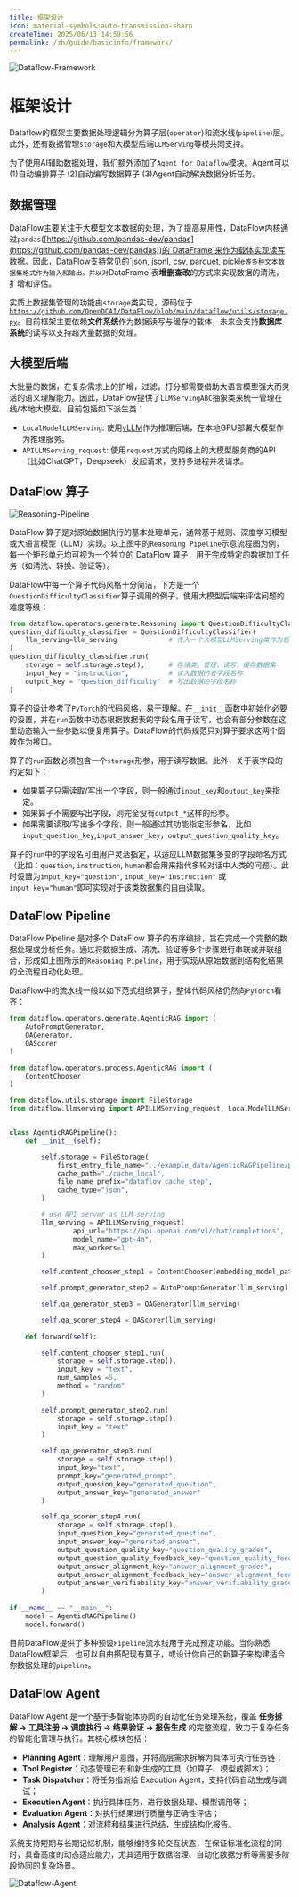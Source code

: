 ```yaml
---
title: 框架设计
icon: material-symbols:auto-transmission-sharp
createTime: 2025/06/13 14:59:56
permalink: /zh/guide/basicinfo/framework/
---
```

![Dataflow-Framework](/dataflow_framework.jpg)
# 框架设计
Dataflow的框架主要数据处理逻辑分为算子层(`operator`)和流水线(`pipeline`)层。此外，还有数据管理`storage`和大模型后端`LLMServing`等模共同支持。

为了使用AI辅助数据处理，我们额外添加了`Agent for Dataflow`模块。Agent可以(1)自动编排算子 (2)自动编写数据算子 (3)Agent自动解决数据分析任务。


## 数据管理
DataFlow主要关注于大模型文本数据的处理，为了提高易用性，DataFlow内核通过`pandas`([https://github.com/pandas-dev/pandas](https://github.com/pandas-dev/pandas))的`DataFrame`来作为载体实现读写数据。因此，DataFlow支持常见的`json, jsonl, csv, parquet, pickle`等多种文本数据集格式作为输入和输出。并以对`DataFrame`表**增删查改**的方式来实现数据的清洗，扩增和评估。

实质上数据集管理的功能由`storage`类实现，源码位于[`https://github.com/OpenDCAI/DataFlow/blob/main/dataflow/utils/storage.py`](https://github.com/OpenDCAI/DataFlow/blob/main/dataflow/utils/storage.py)。目前框架主要依赖**文件系统**作为数据读写与缓存的载体，未来会支持**数据库系统**的读写以支持超大量数据的处理。

## 大模型后端
大批量的数据，在复杂需求上的扩增，过滤，打分都需要借助大语言模型强大而灵活的语义理解能力。因此，DataFlow提供了`LLMServingABC`抽象类来统一管理在线/本地大模型。目前包括如下派生类：
- `LocalModelLLMServing`: 使用[vLLM](https://github.com/vllm-project/vllm)作为推理后端，在本地GPU部署大模型作为推理服务。
- `APILLMServing_request`: 使用`request`方式向网络上的大模型服务商的API（比如ChatGPT，Deepseek）发起请求，支持多进程并发请求。

## DataFlow 算子

![Reasoning-Pipeline](/Reasoning_Pipeline.png)

DataFlow 算子是对原始数据执行的基本处理单元，通常基于规则、深度学习模型或大语言模型（LLM）实现。以上图中的`Reasoning Pipeline`示意流程图为例，每一个矩形单元均可视为一个独立的 DataFlow 算子，用于完成特定的数据加工任务（如清洗、转换、验证等）。

DataFlow中每一个算子代码风格十分简洁，下方是一个`QuestionDifficultyClassifier`算子调用的例子，使用大模型后端来评估问题的难度等级：

```python
from dataflow.operators.generate.Reasoning import QuestionDifficultyClassifier,
question_difficulty_classifier = QuestionDifficultyClassifier(
    llm_serving=llm_serving             # 传入一个大模型LLMServing类作为后端
)
question_difficulty_classifier.run(
    storage = self.storage.step(),      # 存储类。管理，读写，缓存数据集
    input_key = "instruction",          # 读入数据的表字段名称
    output_key = "question_difficulty"  # 写出数据的字段名称
)
```

算子的设计参考了`PyTorch`的代码风格，易于理解。在`__init__`函数中初始化必要的设置，并在`run`函数中动态根据数据表的字段名用于读写，也会有部分参数在这里动态输入一些参数以便复用算子。DataFlow的代码规范只对算子要求这两个函数作为接口。

算子的`run`函数必须包含一个`storage`形参，用于读写数据。此外，关于表字段的约定如下：
- 如果算子只需读取/写出一个字段，则一般通过`input_key`和`output_key`来指定。
- 如果算子不需要写出字段，则完全没有`output_*`这样的形参。
- 如果需要读取/写出多个字段，则一般通过其功能指定形参名，比如`input_question_key`,`input_answer_key`，`output_question_quality_key`。

算子的`run`中的字段名可由用户灵活指定，以适应LLM数据集多变的字段命名方式（比如：`question`, `instruction`, `human`都会用来指代多轮对话中人类的问题）。此时设置为`input_key="question"`, `input_key="instruction"` 或 `input_key="human"`即可实现对于该类数据集的自由读取。

## DataFlow Pipeline

DataFlow Pipeline 是对多个 DataFlow 算子的有序编排，旨在完成一个完整的数据处理或分析任务。通过将数据生成、清洗、验证等多个步骤进行串联或并联组合，形成如上图所示的`Reasoning Pipeline`，用于实现从原始数据到结构化结果的全流程自动化处理。

DataFlow中的流水线一般以如下范式组织算子，整体代码风格仍然向`PyTorch`看齐：
```python
from dataflow.operators.generate.AgenticRAG import (
    AutoPromptGenerator,
    QAGenerator,
    QAScorer
)

from dataflow.operators.process.AgenticRAG import (
    ContentChooser
)

from dataflow.utils.storage import FileStorage
from dataflow.llmserving import APILLMServing_request, LocalModelLLMServing


class AgenticRAGPipeline():
    def __init__(self):

        self.storage = FileStorage(
            first_entry_file_name="../example_data/AgenticRAGPipeline/pipeline_small_chunk.json",
            cache_path="./cache_local",
            file_name_prefix="dataflow_cache_step",
            cache_type="json",
        )

        # use API server as LLM serving
        llm_serving = APILLMServing_request(
                api_url="https://api.openai.com/v1/chat/completions",
                model_name="gpt-4o",
                max_workers=1
        )

        self.content_chooser_step1 = ContentChooser(embedding_model_path="your embedding model path")

        self.prompt_generator_step2 = AutoPromptGenerator(llm_serving)

        self.qa_generator_step3 = QAGenerator(llm_serving)

        self.qa_scorer_step4 = QAScorer(llm_serving)
        
    def forward(self):

        self.content_chooser_step1.run(
            storage = self.storage.step(),
            input_key = "text",
            num_samples =5,
            method = "random"
        )

        self.prompt_generator_step2.run(
            storage = self.storage.step(),
            input_key = "text"
        )

        self.qa_generator_step3.run(
            storage = self.storage.step(),
            input_key="text",
            prompt_key="generated_prompt",
            output_quesion_key="generated_question",
            output_answer_key="generated_answer"
        )

        self.qa_scorer_step4.run(
            storage = self.storage.step(),
            input_question_key="generated_question",
            input_answer_key="generated_answer",
            output_question_quality_key="question_quality_grades",
            output_question_quality_feedback_key="question_quality_feedbacks",
            output_answer_alignment_key="answer_alignment_grades",
            output_answer_alignment_feedback_key="answer_alignment_feedbacks",
            output_answer_verifiability_key="answer_verifiability_grades",
        )
        
if __name__ == "__main__":
    model = AgenticRAGPipeline()
    model.forward()
```

目前DataFlow提供了多种预设`Pipeline`流水线用于完成预定功能。当你熟悉DataFlow框架后，也可以自由搭配现有算子，或设计你自己的新算子来构建适合你数据处理的`pipeline`。


## DataFlow Agent

DataFlow Agent 是一个基于多智能体协同的自动化任务处理系统，覆盖 **任务拆解 → 工具注册 → 调度执行 → 结果验证 → 报告生成** 的完整流程，致力于复杂任务的智能化管理与执行。其核心模块包括：

- **Planning Agent**：理解用户意图，并将高层需求拆解为具体可执行任务链；
- **Tool Register**：动态管理已有和新生成的工具（如算子、模型或脚本）；
- **Task Dispatcher**：将任务指派给 Execution Agent，支持代码自动生成与调试；
- **Execution Agent**：执行具体任务，进行数据处理、模型调用等；
- **Evaluation Agent**：对执行结果进行质量与正确性评估；
- **Analysis Agent**：对流程和结果进行总结，生成结构化报告。

系统支持短期与长期记忆机制，能够维持多轮交互状态，在保证标准化流程的同时，具备高度的动态适应能力，尤其适用于数据治理、自动化数据分析等需要多阶段协同的复杂场景。

![Dataflow-Agent](/agent_zh.png)
